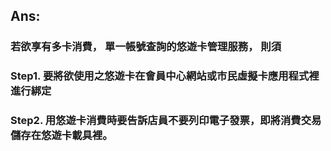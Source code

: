 ## Ans:

### 若欲享有多卡消費， 單一帳號查詢的悠遊卡管理服務， 則須

### Step1. 要將欲使用之悠遊卡在會員中心網站或市民虛擬卡應用程式裡進行綁定

### Step2. 用悠遊卡消費時要告訴店員不要列印電子發票，即將消費交易儲存在悠遊卡載具裡。



